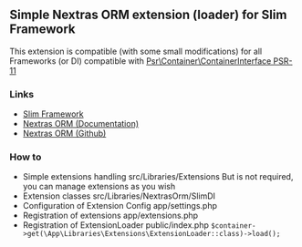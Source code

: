 ## Simple Nextras ORM extension (loader) for Slim Framework  

This extension is compatible (with some small modifications) for all Frameworks (or DI) compatible with [Psr\Container\ContainerInterface PSR-11](https://www.php-fig.org/psr/psr-11/)

### Links
- [Slim Framework](https://www.slimframework.com/)
- [Nextras ORM (Documentation)](https://github.com/nextras/orm)
- [Nextras ORM (Github)](https://nextras.org/orm/docs/main/)

### How to

- Simple extensions handling src/Libraries/Extensions But is not required, you can manage extensions as you wish
- Extension classes src/Libraries/NextrasOrm/SlimDI
- Configuration of Extension Config app/settings.php
- Registration of extensions app/extensions.php
- Registration of ExtensionLoader public/index.php `$container->get(\App\Libraries\Extensions\ExtensionLoader::class)->load();`
